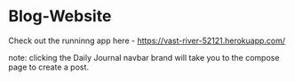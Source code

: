 # Blog-Website

Check out the runninng app here - https://vast-river-52121.herokuapp.com/

note: clicking the Daily Journal navbar brand will take you to the compose page to create a post.
